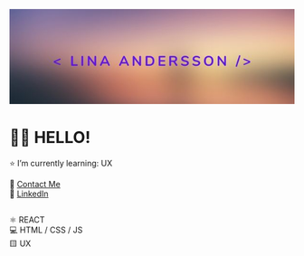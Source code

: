 ![](https://github.com/LinaAyson/LinaAyson/blob/main/Lina%20andersson%20(1).jpg)

# 👩‍💻 HELLO!
⭐️ I’m currently learning: UX <br>

 📧  <a href="mailto:andersson.lina89@gmail.com">Contact Me</a><br>
 :large_blue_circle: [LinkedIn](https://www.linkedin.com/in/lina-andersson89) <br>

 ##
 ⚛️ REACT <br>
 💻  HTML / CSS / JS <br>
 🟨 UX

